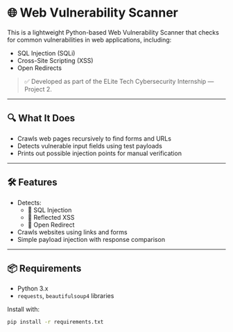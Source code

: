 # 🌐 Web Vulnerability Scanner

This is a lightweight Python-based Web Vulnerability Scanner that checks for common vulnerabilities in web applications, including:

- SQL Injection (SQLi)
- Cross-Site Scripting (XSS)
- Open Redirects

> ✅ Developed as part of the ELite Tech Cybersecurity Internship — Project 2.

---

## 🔍 What It Does

- Crawls web pages recursively to find forms and URLs
- Detects vulnerable input fields using test payloads
- Prints out possible injection points for manual verification

---

## 🛠️ Features

- Detects:
  - 🔎 SQL Injection
  - 💉 Reflected XSS
  - 🔀 Open Redirect
- Crawls websites using links and forms
- Simple payload injection with response comparison

---

## 📦 Requirements

- Python 3.x  
- `requests`, `beautifulsoup4` libraries

Install with:

```bash
pip install -r requirements.txt

